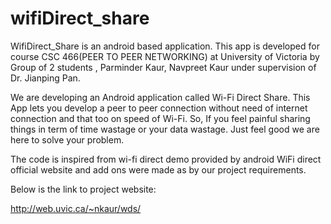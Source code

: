# wifiDirect_share

WifiDirect_Share is an android based application. This app is developed for course CSC 466(PEER TO PEER NETWORKING) at University of Victoria by Group of 2 students , Parminder Kaur, Navpreet Kaur under supervision of Dr. Jianping Pan.

We are developing an Android application called Wi-Fi Direct Share. This App lets you develop a peer to peer connection without need of internet connection and that too on speed of Wi-Fi.
So, If you feel painful sharing things in term of time wastage or your data wastage. Just feel good we are here to solve your problem. 

The code is inspired from wi-fi direct demo provided by android WiFi direct official website and add ons were made as by our project requirements. 

Below is the link to project website:

http://web.uvic.ca/~nkaur/wds/
